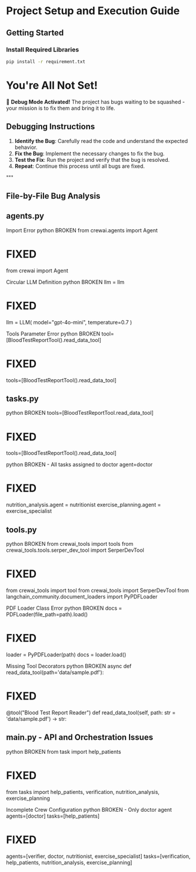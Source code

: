 # Project Setup and Execution Guide

## Getting Started

### Install Required Libraries
```sh
pip install -r requirement.txt
```

# You're All Not Set!
🐛 **Debug Mode Activated!** The project has bugs waiting to be squashed - your mission is to fix them and bring it to life.

## Debugging Instructions

1. **Identify the Bug**: Carefully read the code and understand the expected behavior.
2. **Fix the Bug**: Implement the necessary changes to fix the bug.
3. **Test the Fix**: Run the project and verify that the bug is resolved.
4. **Repeat**: Continue this process until all bugs are fixed.


"""
## File-by-File Bug Analysis

## agents.py 

Import Error
python BROKEN
from crewai.agents import Agent

# FIXED
from crewai import Agent


Circular LLM Definition
python BROKEN
llm = llm

# FIXED
llm = LLM(
    model="gpt-4o-mini",
    temperature=0.7
)


Tools Parameter Error
python BROKEN
tool=[BloodTestReportTool().read_data_tool]

# FIXED
tools=[BloodTestReportTool().read_data_tool]



## tasks.py 


python BROKEN
tools=[BloodTestReportTool.read_data_tool]

# FIXED
tools=[BloodTestReportTool().read_data_tool]


python BROKEN - All tasks assigned to doctor
agent=doctor

# FIXED 
nutrition_analysis.agent = nutritionist
exercise_planning.agent = exercise_specialist
 

## tools.py 

python BROKEN
from crewai_tools import tools
from crewai_tools.tools.serper_dev_tool import SerperDevTool

# FIXED
from crewai_tools import tool
from crewai_tools import SerperDevTool
from langchain_community.document_loaders import PyPDFLoader



PDF Loader Class Error
python BROKEN
docs = PDFLoader(file_path=path).load()

# FIXED
loader = PyPDFLoader(path)
docs = loader.load()


Missing Tool Decorators
python BROKEN
async def read_data_tool(path='data/sample.pdf'):

# FIXED
@tool("Blood Test Report Reader")
def read_data_tool(self, path: str = 'data/sample.pdf') -> str:



## main.py - API and Orchestration Issues

python BROKEN
from task import help_patients

# FIXED
from tasks import help_patients, verification, nutrition_analysis, exercise_planning



Incomplete Crew Configuration
python BROKEN - Only doctor agent
agents=[doctor]
tasks=[help_patients]

# FIXED
agents=[verifier, doctor, nutritionist, exercise_specialist]
tasks=[verification, help_patients, nutrition_analysis, exercise_planning]


